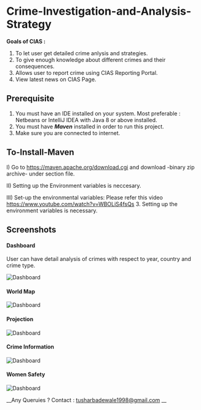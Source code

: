 # Crime-Investigation-and-Analysis-Strategy
**Goals of CIAS :**
1) To let user get detailed crime anlysis and strategies.
2) To give enough knowledge about different crimes and their consequences.
3) Allows user to report crime using CIAS Reporting Portal.
4) View latest news on CIAS Page.

## Prerequisite
1. You must have an IDE installed on your system. Most preferable : Netbeans or IntelliJ IDEA with Java 8 or above installed.
2. You must have _**Maven**_ installed in order to run this project.
3. Make sure you are connected to internet.
## To-Install-Maven
  I) Go to https://maven.apache.org/download.cgi and download -binary zip archive- under section file.
  
  II) Setting up the Environment variables is neccesary.
  
  III) Set-up the environmental variables: Please refer this video https://www.youtube.com/watch?v=WBOLiS4fsQs
3. Setting up the environment variables is necessary.

## Screenshots
#### Dashboard 
User can have detail analysis of crimes with respect to year, country and crime type.

![Dashboard](https://raw.githubusercontent.com/bbTushar/Crime-Investigation-and-Analysis-Strategy/master/screenshots/1.png)

#### World Map

![Dashboard](https://raw.githubusercontent.com/bbTushar/Crime-Investigation-and-Analysis-Strategy/master/screenshots/2.png)

#### Projection

![Dashboard](https://raw.githubusercontent.com/bbTushar/Crime-Investigation-and-Analysis-Strategy/master/screenshots/3.png)

#### Crime Information

![Dashboard](https://raw.githubusercontent.com/bbTushar/Crime-Investigation-and-Analysis-Strategy/master/screenshots/5.png)

#### Women Safety

![Dashboard](https://raw.githubusercontent.com/bbTushar/Crime-Investigation-and-Analysis-Strategy/master/screenshots/6.png)


__Any Queruies ?
Contact : tusharbadewale1998@gmail.com __

